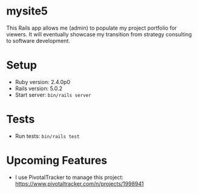 # mysite5

This Rails app allows me (admin) to populate my project portfolio for viewers.  It will eventually showcase my transition from strategy consulting to software development.


# Setup

* Ruby version: 2.4.0p0
* Rails version: 5.0.2
* Start server: `bin/rails server`


# Tests

* Run tests: `bin/rails test`


# Upcoming Features

* I use PivotalTracker to manage this project: https://www.pivotaltracker.com/n/projects/1998941
